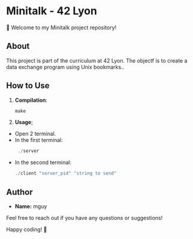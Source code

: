# Minitalk - 42 Lyon

🚀 Welcome to my Minitalk project repository!

## About

This project is part of the curriculum at 42 Lyon. The objectf is to create a data exchange program using Unix bookmarks..

## How to Use

1. **Compilation**:
   ```powershell
   make
   ```

2. **Usage**;
  - Open 2 terminal.
  - In the first terminal:
    ```powershell
     ./server
    ```
  - In the second terminal:
    ```powershell
    ./client "server_pid" "string to send"
    ```

## Author
  - **Name:** mguy

Feel free to reach out if you have any questions or suggestions!

Happy coding! 🚀
